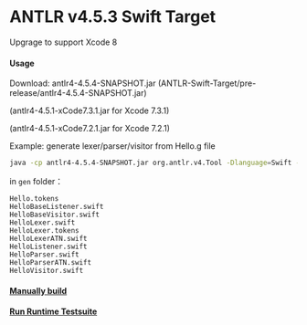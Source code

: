 
# ANTLR v4.5.3 Swift Target

Upgrage to support Xcode 8

#### Usage
Download: antlr4-4.5.4-SNAPSHOT.jar (ANTLR-Swift-Target/pre-release/antlr4-4.5.4-SNAPSHOT.jar)

(antlr4-4.5.1-xCode7.3.1.jar for Xcode 7.3.1)

(antlr4-4.5.1-xCode7.2.1.jar for Xcode 7.2.1)

Example: generate lexer/parser/visitor from Hello.g file

```bash
java -cp antlr4-4.5.4-SNAPSHOT.jar org.antlr.v4.Tool -Dlanguage=Swift -visitor -o gen Hello.g4
```

in `gen` folder：

``` 
Hello.tokens
HelloBaseListener.swift
HelloBaseVisitor.swift
HelloLexer.swift
HelloLexer.tokens
HelloLexerATN.swift
HelloListener.swift
HelloParser.swift
HelloParserATN.swift
HelloVisitor.swift 
```

#### [Manually build](https://github.com/janyou/ANTLR-Swift-Target/blob/master/ManuallyBuild.md)
#### [Run Runtime Testsuite](https://github.com/janyou/ANTLR-Swift-Target/blob/master/RuntimeTestsuite.md)